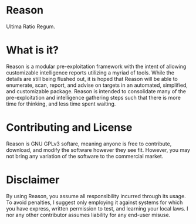 # Reason
Ultima Ratio Regum.

# What is it?
Reason is a modular pre-exploitation framework with the intent of allowing customizable intelligence reports utilizing a myriad of tools.
While the details are still being flushed out, it is hoped that Reason will be able to enumerate, scan, report, and advise on targets in an automated,
simplified, and customizable package. Reason is intended to consolidate many of the pre-exploitation and intelligence gathering steps such that there
is more time for thinking, and less time spent waiting. 

# Contributing and License
Reason is GNU GPLv3 softare, meaning anyone is free to contribute, download, and modify the software however they see fit. However, you may not bring
any variation of the software to the commercial market.

# Disclaimer
By using Reason, you assume all responsibility incurred through its usage. To avoid penalties, I suggest only employing it against systems for which you
have express, written permission to test, and learning your local laws. I nor any other contributor assumes liability for any end-user misuse. 
